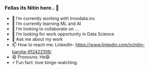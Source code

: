 ### Fellas its Nitin here.. 👋

- 🔭 I’m currently working with Innodata.inc
- 🌱 I’m currently learning ML and AI
- 👯 I’m looking to collaborate on ...
- 🤔 I’m looking for work opportunity in Data Science
- 💬 Ask me about my work
- 📫 How to reach me: LinkedIn- https://www.linkedin.com/in/nitin-barolia-912422109/
- 😄 Pronouns: He😄
- ⚡ Fun fact: love binge-watching.
